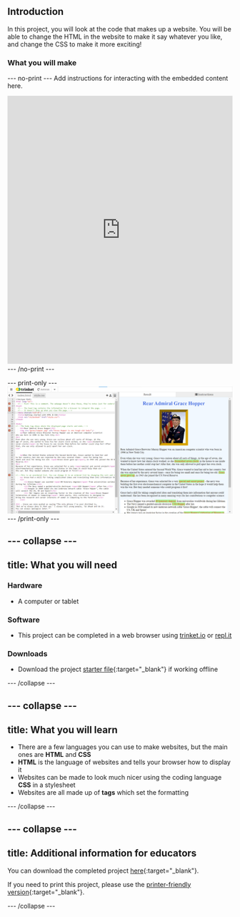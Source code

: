 ## Introduction

In this project, you will look at the code that makes up a website. You will be able to change the HTML in the website to make it say whatever you like, and change the CSS to make it more exciting!

### What you will make

--- no-print ---
Add instructions for interacting with the embedded content here.

<div class="trinket-preview">
  <iframe src="https://trinket.io/embed/html/609451ca1d" width="100%" height="600" frameborder="0" marginwidth="0" marginheight="0" allowfullscreen></iframe>
</div>
--- /no-print ---

--- print-only ---
![Complete project](images/showcase_static.png)
--- /print-only ---

--- collapse ---
---
title: What you will need
---
### Hardware

+ A computer or tablet

### Software

+ This project can be completed in a web browser using [trinket.io](https://trinket.io/) or [repl.it](https://replit.com/)

### Downloads

+ Download the project [starter file](http://rpf.io/p/en/edit-the-web-go){:target="_blank"} if working offline

--- /collapse ---

--- collapse ---
---
title: What you will learn
---
+ There are a few languages you can use to make websites, but the main ones are **HTML** and **CSS**
+ **HTML** is the language of websites and tells your browser how to display it
+ Websites can be made to look much nicer using the coding language **CSS** in a stylesheet
+ Websites are all made up of **tags** which set the formatting

--- /collapse ---

--- collapse ---
---
title: Additional information for educators
---

You can download the completed project [here](http://rpf.io/p/en/edit-the-web-get){:target="_blank"}.

If you need to print this project, please use the [printer-friendly version](https://projects.raspberrypi.org/en/projects/edit-the-web/print){:target="_blank"}.

--- /collapse ---
